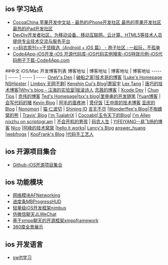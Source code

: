 ## ios 学习站点
- [CocoaChina 苹果开发中文站 - 最热的iPhone开发社区 最热的苹果开发社区 最热的iPad开发社区](http://www.cocoachina.com/)
- [DevDiv开发者社区，为移动设备、移动互联网、云计算、HTML5等技术人员提供专业技术交流与服务平台](http://www.devdiv.com/)
- [<<码农周刊>>干货精选（Android + iOS 篇） - 孢子社区 : 一起玩，不孤单](http://baoz.cn/452378)
- [Code4App-iOS开发-iOS 开源代码库-iOS代码实例搜索-iOS特效示例-iOS代码例子下载-Code4App.com](http://www.code4app.com/)

##中文 iOS/Mac 开发博客列表
博客地址 | 博客地址 | 博客地址 | 博客地址
----- | ----- | ----- | -----
[OneV's Den](http://onevcat.com) | [破船之家](http://beyondvincent.com)|[技术哥的博客](http://suenblog.duapp.com/) |[Luke's Homepage](http://geeklu.com/)
[NSHipster](http://nshipster.cn) | [Limboy 无网不剩](http://blog.leezhong.com/)| [Kenshin Cui's Blog](http://www.cnblogs.com/kenshincui/)|[萧宸宇](http://iiiyu.com/)
[Lex Tang](http://lexrus.com/) | [唐巧的技术博客](http://blog.devtang.com)|[Why's blog - 汪海的实验室](http://blog.callmewhy.com/)|[摇滚诗人](http://cnblogs.com/biosli)
[念茜的博客](http://nianxi.net) | [Xcode Dev](http://blog.xcodev.com) | [Chun Tips](http://chun.tips/) | [克伟的博客](http://wangkewei.cnblogs.com/)
[Ted's Homepage](http://wufawei.com/)|[txx's blog](http://blog.t-xx.me)|[里脊串的开发随笔](http://adad184.com) |[Yuan博客](http://www.heyuan110.com/)  |[会写代码的猪](http://jiajun.org/)
[Kevin Blog](http://zhowkev.in) | [阿毛的蛋疼地](http://www.xiangwangfeng.com) | [煲仔饭](http://ivoryxiong.org/) |[王中周的技术博客](http://wangzz.github.io/)
[亚庆的 Blog](http://billwang1990.github.io) | [Nonomori](http://nonomori.farbox.com) | [猫·仁波切](https://andelf.github.io/) | [Shining IO](http://shiningio.com/)
[言无不尽](http://tang3w.com) |[Wonderffee's Blog](http://wonderffee.github.io)|[不掏蜂窝的熊](http://www.hotobear.com/) | [Travis' Blog](http://imi.im/)
[I'm TualatriX](http://imtx.me) | [Cocoabit](http://blog.cocoabit.com)|[玉令天下的Blog](http://yulingtianxia.com)| [I'm Allen](http://www.imallen.com)
[nixzhu on scriptogr.am](http://nixzhu.me) | [不会开机的男孩](http://studentdeng.github.io) | [码农人生](http://msching.github.io/) | [YIFEIYANG--易飞扬的博客](http://www.yifeiyang.net/)
[Nico](http://blog.inico.me) |[阿峰的技术窝窝](http://hufeng825.github.io) |[hello it works](http://helloitworks.com)| [Lancy's Blog](http://gracelancy.com)
[answer_huang](http://answerhuang.duapp.com) |[webfrogs](http://blog.nswebfrog.com/)  | [KooFrank's Blog](http://koofrank.com/) |[代码手工艺人](http://joeyio.com) 





## ios 开源项目集合
- [Github-iOS开源项目集合](http://github.ibireme.com/github/list/ios/)

## ios 功能模块
- [网络模块AFNetworking](https://github.com/AFNetworking/AFNetworking)
- [进度条MBProgressHUD](https://github.com/jdg/MBProgressHUD)
- [轻量级iOS开发框架nimbus](https://github.com/jverkoey/nimbus)
- [仿微信聊天JLWeChat](https://github.com/jimneylee/JLWeChat-iPhone)
- [基于xmpp聊天的开源框架xmppframework](https://github.com/robbiehanson/XMPPFramework)
- [360度全景展示](https://github.com/heroims/HelloPanoramaGL)

## ios 开发语言

- [swift学习](https://github.com/numbbbbb/the-swift-programming-language-in-chinese)

